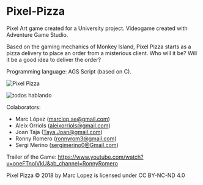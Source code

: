 # Pixel-Pizza
Pixel Art game created for a University project.
Videogame created with Adventure Game Studio.

Based on the gaming mechanics of Monkey Island, Pixel Pizza starts as a pizza delivery to place an order from a misterious client.
Who will it be? Will it be a good idea to deliver the order?

Programming language: AGS Script (based on C).

![Pixel Pizza](https://github.com/MarcLopezS/Pixel-Pizza/assets/88272783/111a8be1-de93-4db8-a304-a26535dc4830)

![todos hablando](https://github.com/MarcLopezS/Pixel-Pizza/assets/88272783/96ad2745-4954-4df2-8d66-c9ceaaaff30d)

Colaborators: 
- Marc López (marclop.se@gmail.com)
- Aleix Orriols (aleixorriols@gmail.com)
- Joan Taja (Taya.Joan@gmail.com)
- Ronny Romero (ronnyrom3@gmail.com)
- Sergi Merino (sergimerino0@Gmail.com)

Trailer of the Game: 
https://www.youtube.com/watch?v=oneFTnolVkU&ab_channel=RonnyRomero


Pixel Pizza © 2018 by Marc Lopez is licensed under CC BY-NC-ND 4.0
